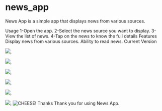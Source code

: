 # news_app

News App is a simple app that displays news from various sources.

Usage
1-Open the app.
2-Select the news source you want to display.
3-View the list of news.
4-Tap on the news to know the full details
Features
Display news from various sources.
Ability to read news.
Current Version

![](D:\photo\screen1.jpg),

![](D:\photo\screen2.jpg),

![](D:\photo\screen3.jpg),

![](D:\photo\screen4.jpg),

![](D:\photo\screen5.jpg),

![](D:\photo\screen6.jpg),
![CHEESE!](![screen1.jpg](screen1.jpg))
Thanks
Thank you for using News App.

